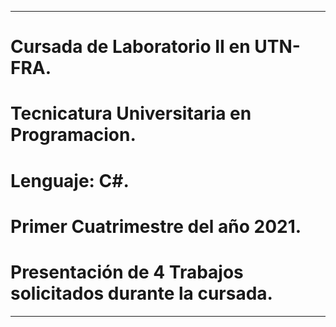 ***************************************************************

# Cursada de Laboratorio II en UTN-FRA.

# Tecnicatura Universitaria en Programacion.

# Lenguaje: C#.

# Primer Cuatrimestre del año 2021.
# Presentación de 4 Trabajos solicitados durante la cursada.

***************************************************************
